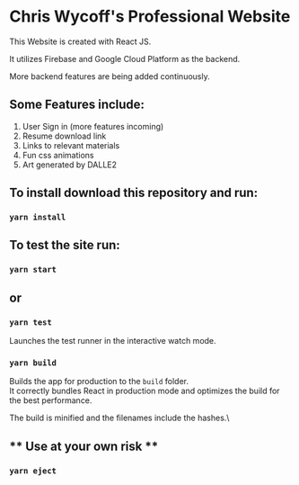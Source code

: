 # Chris Wycoff's Professional Website

This Website is created with React JS. 

It utilizes Firebase and Google Cloud Platform as the backend. 

More backend features are being added continuously. 

## Some Features include:
1. User Sign in (more features incoming)
2. Resume download link
3. Links to relevant materials
4. Fun css animations
5. Art generated by DALLE2


## To install download this repository and run:

### `yarn install`

## To test the site run:

### `yarn start`

## or

### `yarn test`

Launches the test runner in the interactive watch mode.

### `yarn build`

Builds the app for production to the `build` folder.\
It correctly bundles React in production mode and optimizes the build for the best performance.

The build is minified and the filenames include the hashes.\

## ** Use at your own risk **
### `yarn eject`
